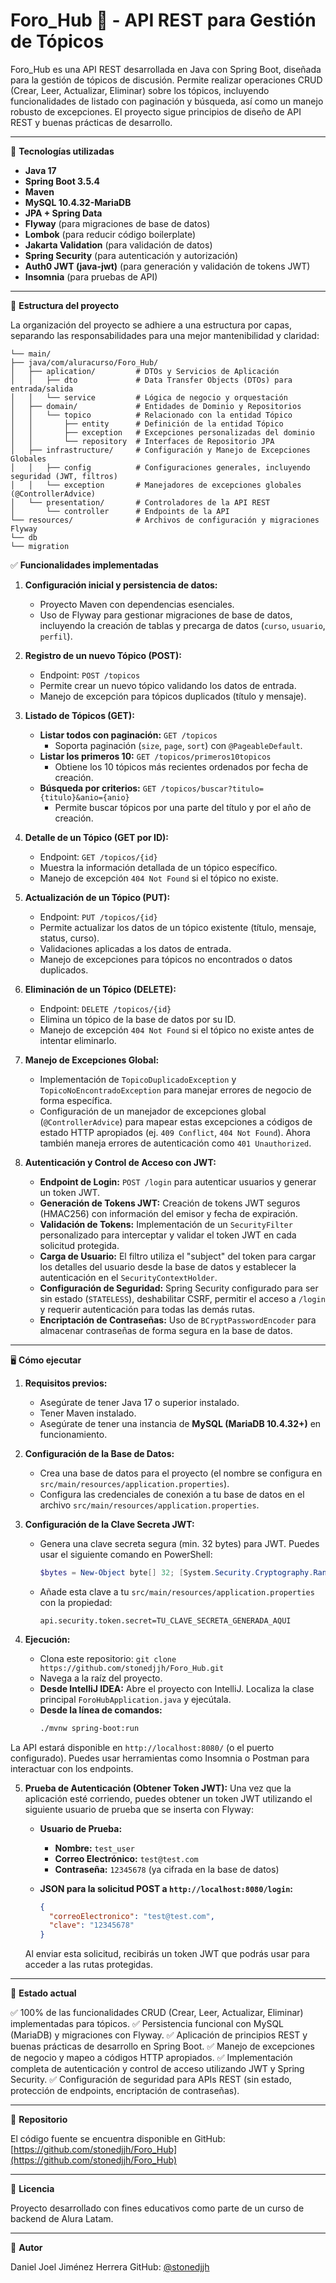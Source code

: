 # Foro_Hub 💬 - API REST para Gestión de Tópicos

Foro_Hub es una API REST desarrollada en Java con Spring Boot, diseñada para la gestión de tópicos de discusión. Permite realizar operaciones CRUD (Crear, Leer, Actualizar, Eliminar) sobre los tópicos, incluyendo funcionalidades de listado con paginación y búsqueda, así como un manejo robusto de excepciones. El proyecto sigue principios de diseño de API REST y buenas prácticas de desarrollo.

---

🚀 **Tecnologías utilizadas**

* **Java 17**
* **Spring Boot 3.5.4**
* **Maven**
* **MySQL 10.4.32-MariaDB**
* **JPA + Spring Data**
* **Flyway** (para migraciones de base de datos)
* **Lombok** (para reducir código boilerplate)
* **Jakarta Validation** (para validación de datos)
* **Spring Security** (para autenticación y autorización)
* **Auth0 JWT (java-jwt)** (para generación y validación de tokens JWT)
* **Insomnia** (para pruebas de API)

---

📁 **Estructura del proyecto**

La organización del proyecto se adhiere a una estructura por capas, separando las responsabilidades para una mejor mantenibilidad y claridad:
```src/
└── main/
├── java/com/aluracurso/Foro_Hub/
│   ├── aplication/         # DTOs y Servicios de Aplicación
│   │   ├── dto             # Data Transfer Objects (DTOs) para entrada/salida
│   │   └── service         # Lógica de negocio y orquestación
│   ├── domain/             # Entidades de Dominio y Repositorios
│   │   └── topico          # Relacionado con la entidad Tópico
│   │       ├── entity      # Definición de la entidad Tópico
│   │       ├── exception   # Excepciones personalizadas del dominio
│   │       └── repository  # Interfaces de Repositorio JPA
│   ├── infrastructure/     # Configuración y Manejo de Excepciones Globales
│   │   ├── config          # Configuraciones generales, incluyendo seguridad (JWT, filtros)
│   │   └── exception       # Manejadores de excepciones globales (@ControllerAdvice)
│   └── presentation/       # Controladores de la API REST
│       └── controller      # Endpoints de la API
└── resources/              # Archivos de configuración y migraciones Flyway
└── db
└── migration
```

✅ **Funcionalidades implementadas**

1.  **Configuración inicial y persistencia de datos:**
    * Proyecto Maven con dependencias esenciales.
    * Uso de Flyway para gestionar migraciones de base de datos, incluyendo la creación de tablas y precarga de datos (`curso`, `usuario`, `perfil`).

2.  **Registro de un nuevo Tópico (POST):**
    * Endpoint: `POST /topicos`
    * Permite crear un nuevo tópico validando los datos de entrada.
    * Manejo de excepción para tópicos duplicados (título y mensaje).

3.  **Listado de Tópicos (GET):**
    * **Listar todos con paginación:** `GET /topicos`
        * Soporta paginación (`size`, `page`, `sort`) con `@PageableDefault`.
    * **Listar los primeros 10:** `GET /topicos/primeros10topicos`
        * Obtiene los 10 tópicos más recientes ordenados por fecha de creación.
    * **Búsqueda por criterios:** `GET /topicos/buscar?titulo={titulo}&anio={anio}`
        * Permite buscar tópicos por una parte del título y por el año de creación.

4.  **Detalle de un Tópico (GET por ID):**
    * Endpoint: `GET /topicos/{id}`
    * Muestra la información detallada de un tópico específico.
    * Manejo de excepción `404 Not Found` si el tópico no existe.

5.  **Actualización de un Tópico (PUT):**
    * Endpoint: `PUT /topicos/{id}`
    * Permite actualizar los datos de un tópico existente (título, mensaje, status, curso).
    * Validaciones aplicadas a los datos de entrada.
    * Manejo de excepciones para tópicos no encontrados o datos duplicados.

6.  **Eliminación de un Tópico (DELETE):**
    * Endpoint: `DELETE /topicos/{id}`
    * Elimina un tópico de la base de datos por su ID.
    * Manejo de excepción `404 Not Found` si el tópico no existe antes de intentar eliminarlo.

7.  **Manejo de Excepciones Global:**
    * Implementación de `TopicoDuplicadoException` y `TopicoNoEncontradoException` para manejar errores de negocio de forma específica.
    * Configuración de un manejador de excepciones global (`@ControllerAdvice`) para mapear estas excepciones a códigos de estado HTTP apropiados (ej. `409 Conflict`, `404 Not Found`). Ahora también maneja errores de autenticación como `401 Unauthorized`.

8.  **Autenticación y Control de Acceso con JWT:**
    * **Endpoint de Login:** `POST /login` para autenticar usuarios y generar un token JWT.
    * **Generación de Tokens JWT:** Creación de tokens JWT seguros (HMAC256) con información del emisor y fecha de expiración.
    * **Validación de Tokens:** Implementación de un `SecurityFilter` personalizado para interceptar y validar el token JWT en cada solicitud protegida.
    * **Carga de Usuario:** El filtro utiliza el "subject" del token para cargar los detalles del usuario desde la base de datos y establecer la autenticación en el `SecurityContextHolder`.
    * **Configuración de Seguridad:** Spring Security configurado para ser sin estado (`STATELESS`), deshabilitar CSRF, permitir el acceso a `/login` y requerir autenticación para todas las demás rutas.
    * **Encriptación de Contraseñas:** Uso de `BCryptPasswordEncoder` para almacenar contraseñas de forma segura en la base de datos.

---

🖥️ **Cómo ejecutar**

1.  **Requisitos previos:**
    * Asegúrate de tener Java 17 o superior instalado.
    * Tener Maven instalado.
    * Asegúrate de tener una instancia de **MySQL (MariaDB 10.4.32+)** en funcionamiento.

2.  **Configuración de la Base de Datos:**
    * Crea una base de datos para el proyecto (el nombre se configura en `src/main/resources/application.properties`).
    * Configura las credenciales de conexión a tu base de datos en el archivo `src/main/resources/application.properties`.

3.  **Configuración de la Clave Secreta JWT:**
    * Genera una clave secreta segura (min. 32 bytes) para JWT. Puedes usar el siguiente comando en PowerShell:
        ```powershell
        $bytes = New-Object byte[] 32; [System.Security.Cryptography.RandomNumberGenerator]::Create().GetBytes($bytes); [System.Convert]::ToBase64String($bytes)
        ```
    * Añade esta clave a tu `src/main/resources/application.properties` con la propiedad:
        ```properties
        api.security.token.secret=TU_CLAVE_SECRETA_GENERADA_AQUI
        ```

4.  **Ejecución:**
    * Clona este repositorio: `git clone https://github.com/stonedjjh/Foro_Hub.git`
    * Navega a la raíz del proyecto.
    * **Desde IntelliJ IDEA:** Abre el proyecto con IntelliJ. Localiza la clase principal `ForoHubApplication.java` y ejecútala.
    * **Desde la línea de comandos:**
        ```bash
        ./mvnw spring-boot:run
        ```

La API estará disponible en `http://localhost:8080/` (o el puerto configurado). Puedes usar herramientas como Insomnia o Postman para interactuar con los endpoints.

5.  **Prueba de Autenticación (Obtener Token JWT):**
    Una vez que la aplicación esté corriendo, puedes obtener un token JWT utilizando el siguiente usuario de prueba que se inserta con Flyway:

    * **Usuario de Prueba:**
        * **Nombre:** `test_user`
        * **Correo Electrónico:** `test@test.com`
        * **Contraseña:** `12345678` (ya cifrada en la base de datos)

    * **JSON para la solicitud POST a `http://localhost:8080/login`:**
        ```json
        {
          "correoElectronico": "test@test.com",
          "clave": "12345678"
        }
        ```
    Al enviar esta solicitud, recibirás un token JWT que podrás usar para acceder a las rutas protegidas.

---

📌 **Estado actual**

✅ 100% de las funcionalidades CRUD (Crear, Leer, Actualizar, Eliminar) implementadas para tópicos.
✅ Persistencia funcional con MySQL (MariaDB) y migraciones con Flyway.
✅ Aplicación de principios REST y buenas prácticas de desarrollo en Spring Boot.
✅ Manejo de excepciones de negocio y mapeo a códigos HTTP apropiados.
✅ Implementación completa de autenticación y control de acceso utilizando JWT y Spring Security.
✅ Configuración de seguridad para APIs REST (sin estado, protección de endpoints, encriptación de contraseñas).

---

📎 **Repositorio**

El código fuente se encuentra disponible en GitHub:
[https://github.com/stonedjjh/Foro_Hub](https://github.com/stonedjjh/Foro_Hub)

---

📄 **Licencia**

Proyecto desarrollado con fines educativos como parte de un curso de backend de Alura Latam.

---

👤 **Autor**

Daniel Joel Jiménez Herrera
GitHub: [@stonedjjh](https://github.com/stonedjjh)